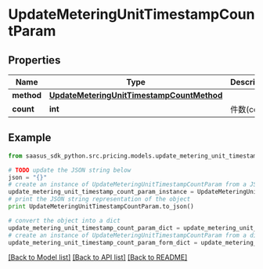 # UpdateMeteringUnitTimestampCountParam


## Properties
Name | Type | Description | Notes
------------ | ------------- | ------------- | -------------
**method** | [**UpdateMeteringUnitTimestampCountMethod**](UpdateMeteringUnitTimestampCountMethod.md) |  | 
**count** | **int** | 件数(count) | 

## Example

```python
from saasus_sdk_python.src.pricing.models.update_metering_unit_timestamp_count_param import UpdateMeteringUnitTimestampCountParam

# TODO update the JSON string below
json = "{}"
# create an instance of UpdateMeteringUnitTimestampCountParam from a JSON string
update_metering_unit_timestamp_count_param_instance = UpdateMeteringUnitTimestampCountParam.from_json(json)
# print the JSON string representation of the object
print UpdateMeteringUnitTimestampCountParam.to_json()

# convert the object into a dict
update_metering_unit_timestamp_count_param_dict = update_metering_unit_timestamp_count_param_instance.to_dict()
# create an instance of UpdateMeteringUnitTimestampCountParam from a dict
update_metering_unit_timestamp_count_param_form_dict = update_metering_unit_timestamp_count_param.from_dict(update_metering_unit_timestamp_count_param_dict)
```
[[Back to Model list]](../README.md#documentation-for-models) [[Back to API list]](../README.md#documentation-for-api-endpoints) [[Back to README]](../README.md)


